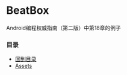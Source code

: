 # BeatBox
Android编程权威指南（第二版）中第18章的例子

### 目录
* [回到目录](https://github.com/uv-lab/BeatBox)
* [Assets](https://github.com/uv-lab/BeatBox/tree/ch18)